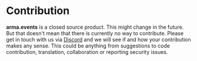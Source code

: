 # Contribution

**arma.events** is a closed source product. This might change in the future. But that doesn't mean that there is currently no way to contribute. Please get in touch with us via [Discord](https://discord.gg/b2aABzh8xJ "Discord invite") and we will see if and how your contribution makes any sense. This could be anything from suggestions to code contribution, translation, collaboration or reporting security issues.
